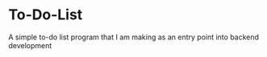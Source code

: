 # To-Do-List
A simple to-do list program that I am making as an entry point into backend development 
